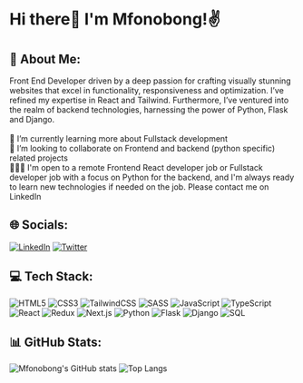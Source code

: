 # Hi there👋 I'm Mfonobong!✌️

## 💫 About Me:
Front End Developer driven by a deep passion for crafting visually stunning websites that excel in functionality, responsiveness and optimization. I’ve refined my expertise in React and Tailwind. Furthermore, I’ve ventured into the realm of backend technologies, harnessing the power of Python, Flask and Django.<br><br>🌱 I’m currently learning more about Fullstack development<br>👯 I’m looking to collaborate on Frontend and backend (python specific) related projects<br>🧑🏽‍💻 I'm open to a remote Frontend React developer job or Fullstack developer job with a focus on Python for the backend, and I'm always ready to learn new technologies if needed on the job. Please contact me on LinkedIn<br>


## 🌐 Socials:
[![LinkedIn](https://img.shields.io/badge/LinkedIn-%230077B5.svg?logo=linkedin&logoColor=white)](https://linkedin.com/in/mfonpeeter) [![Twitter](https://img.shields.io/badge/Twitter-%231DA1F2.svg?logo=Twitter&logoColor=white)](https://twitter.com/mfonPeeter) 

## 💻 Tech Stack:
![HTML5](https://img.shields.io/badge/html5-%23E34F26.svg?style=for-the-badge&logo=html5&logoColor=white) ![CSS3](https://img.shields.io/badge/css3-%231572B6.svg?style=for-the-badge&logo=css3&logoColor=white) ![TailwindCSS](https://img.shields.io/badge/tailwindcss-%2338B2AC.svg?style=for-the-badge&logo=tailwind-css&logoColor=white) ![SASS](https://img.shields.io/badge/SASS-hotpink.svg?style=for-the-badge&logo=SASS&logoColor=white) ![JavaScript](https://img.shields.io/badge/javascript-%23323330.svg?style=for-the-badge&logo=javascript&logoColor=%23F7DF1E) ![TypeScript](https://img.shields.io/badge/typescript-%23007ACC.svg?style=for-the-badge&logo=typescript&logoColor=white) ![React](https://img.shields.io/badge/react-%2320232a.svg?style=for-the-badge&logo=react&logoColor=%2361DAFB) ![Redux](https://img.shields.io/badge/redux-%23593d88.svg?style=for-the-badge&logo=redux&logoColor=white) ![Next.js](https://img.shields.io/badge/Next.js-%23000000.svg?style=for-the-badge&logo=next.js&logoColor=white) ![Python](https://img.shields.io/badge/python-%233776AB.svg?style=for-the-badge&logo=python&logoColor=white) ![Flask](https://img.shields.io/badge/flask-%23000.svg?style=for-the-badge&logo=flask&logoColor=white) ![Django](https://img.shields.io/badge/django-%23092E20.svg?style=for-the-badge&logo=django&logoColor=white) ![SQL](https://img.shields.io/badge/sql-%230075a8.svg?style=for-the-badge&logo=sql&logoColor=white)


## 📊 GitHub Stats:
![Mfonobong's GitHub stats](https://github-readme-stats.vercel.app/api?username=mfonPeeter&show_icons=true&theme=tokyonight)
![Top Langs](https://github-readme-stats.vercel.app/api/top-langs/?username=mfonPeeter&layout=compact&show_icons=true&theme=tokyonight)

<!--
**mfonPeeter/mfonPeeter** is a ✨ _special_ ✨ repository because its `README.md` (this file) appears on your GitHub profile.

Here are some ideas to get you started:

- 🔭 I’m currently working on ...
- 🌱 I’m currently learning ...
- 👯 I’m looking to collaborate on ...
- 🤔 I’m looking for help with ...
- 💬 Ask me about ...
- 📫 How to reach me: ...
- 😄 Pronouns: ...
- ⚡ Fun fact: ...
-->
